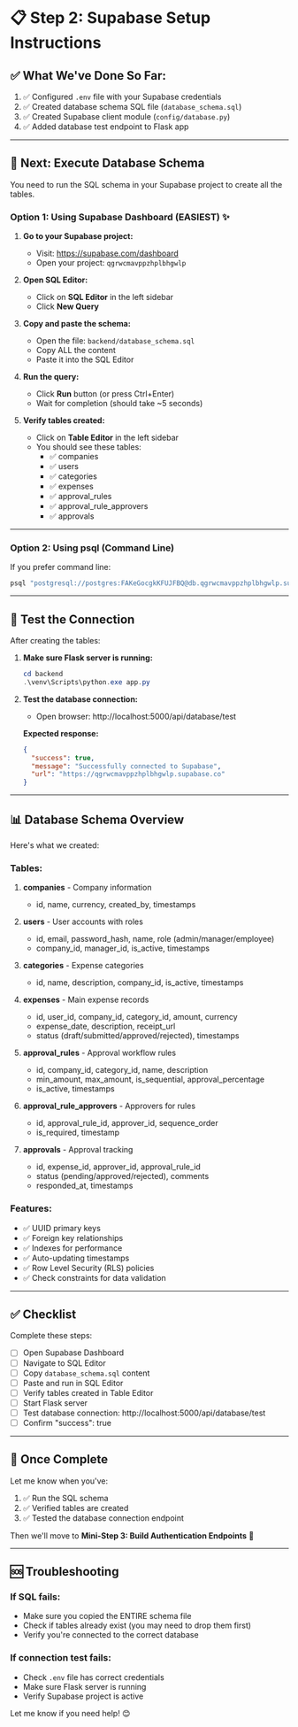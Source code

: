 # 📋 Step 2: Supabase Setup Instructions

## ✅ What We've Done So Far:

1. ✅ Configured `.env` file with your Supabase credentials
2. ✅ Created database schema SQL file (`database_schema.sql`)
3. ✅ Created Supabase client module (`config/database.py`)
4. ✅ Added database test endpoint to Flask app

---

## 🎯 Next: Execute Database Schema

You need to run the SQL schema in your Supabase project to create all the tables.

### **Option 1: Using Supabase Dashboard (EASIEST)** ✨

1. **Go to your Supabase project:**
   - Visit: https://supabase.com/dashboard
   - Open your project: `qgrwcmavppzhplbhgwlp`

2. **Open SQL Editor:**
   - Click on **SQL Editor** in the left sidebar
   - Click **New Query**

3. **Copy and paste the schema:**
   - Open the file: `backend/database_schema.sql`
   - Copy ALL the content
   - Paste it into the SQL Editor

4. **Run the query:**
   - Click **Run** button (or press Ctrl+Enter)
   - Wait for completion (should take ~5 seconds)

5. **Verify tables created:**
   - Click on **Table Editor** in the left sidebar
   - You should see these tables:
     - ✅ companies
     - ✅ users
     - ✅ categories
     - ✅ expenses
     - ✅ approval_rules
     - ✅ approval_rule_approvers
     - ✅ approvals

---

### **Option 2: Using psql (Command Line)**

If you prefer command line:

```bash
psql "postgresql://postgres:FAKeGocgkKFUJFBQ@db.qgrwcmavppzhplbhgwlp.supabase.co:5432/postgres" -f backend/database_schema.sql
```

---

## 🧪 Test the Connection

After creating the tables:

1. **Make sure Flask server is running:**
   ```powershell
   cd backend
   .\venv\Scripts\python.exe app.py
   ```

2. **Test the database connection:**
   - Open browser: http://localhost:5000/api/database/test
   
   **Expected response:**
   ```json
   {
     "success": true,
     "message": "Successfully connected to Supabase",
     "url": "https://qgrwcmavppzhplbhgwlp.supabase.co"
   }
   ```

---

## 📊 Database Schema Overview

Here's what we created:

### **Tables:**

1. **companies** - Company information
   - id, name, currency, created_by, timestamps

2. **users** - User accounts with roles
   - id, email, password_hash, name, role (admin/manager/employee)
   - company_id, manager_id, is_active, timestamps

3. **categories** - Expense categories
   - id, name, description, company_id, is_active, timestamps

4. **expenses** - Main expense records
   - id, user_id, company_id, category_id, amount, currency
   - expense_date, description, receipt_url
   - status (draft/submitted/approved/rejected), timestamps

5. **approval_rules** - Approval workflow rules
   - id, company_id, category_id, name, description
   - min_amount, max_amount, is_sequential, approval_percentage
   - is_active, timestamps

6. **approval_rule_approvers** - Approvers for rules
   - id, approval_rule_id, approver_id, sequence_order
   - is_required, timestamp

7. **approvals** - Approval tracking
   - id, expense_id, approver_id, approval_rule_id
   - status (pending/approved/rejected), comments
   - responded_at, timestamps

### **Features:**
- ✅ UUID primary keys
- ✅ Foreign key relationships
- ✅ Indexes for performance
- ✅ Auto-updating timestamps
- ✅ Row Level Security (RLS) policies
- ✅ Check constraints for data validation

---

## ✅ Checklist

Complete these steps:

- [ ] Open Supabase Dashboard
- [ ] Navigate to SQL Editor
- [ ] Copy `database_schema.sql` content
- [ ] Paste and run in SQL Editor
- [ ] Verify tables created in Table Editor
- [ ] Start Flask server
- [ ] Test database connection: http://localhost:5000/api/database/test
- [ ] Confirm "success": true

---

## 🎉 Once Complete

Let me know when you've:
1. ✅ Run the SQL schema
2. ✅ Verified tables are created
3. ✅ Tested the database connection endpoint

Then we'll move to **Mini-Step 3: Build Authentication Endpoints** 🚀

---

## 🆘 Troubleshooting

### If SQL fails:
- Make sure you copied the ENTIRE schema file
- Check if tables already exist (you may need to drop them first)
- Verify you're connected to the correct database

### If connection test fails:
- Check `.env` file has correct credentials
- Make sure Flask server is running
- Verify Supabase project is active

Let me know if you need help! 😊
